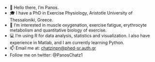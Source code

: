 - 👋 Hello there, I’m Panos. 
- 🎓 I have a PhD in Exercise Physiology, Aristotle University of Thessaloniki, Greece.
- 👀 I’m interested in muscle oxygenation, exercise fatigue, erythrocyte metabolism and quantitative biology of exercise.
- 💻 I’m using R for data analysis, statistics and visualization. I also have experience in Matlab, and I am currently learning Python.
- 📫 Email me at: chatzinpn@phed-sr.auth.gr
- Follow me on twitter: @PanosChatz1

<!---
PanosChatzi/PanosChatzi is a ✨ special ✨ repository because its `README.md` (this file) appears on your GitHub profile.
You can click the Preview link to take a look at your changes.
--->
